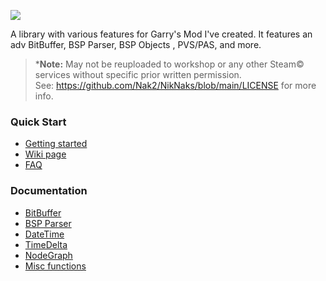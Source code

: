 ![](https://raw.githubusercontent.com/Nak2/NikNaks/main/assets/banner.png)

 A library with various features for Garry's Mod I've created.
 It features an adv BitBuffer, BSP Parser, BSP Objects , PVS/PAS, and more.
 
>***Note:** May not be reuploaded to workshop or any other Steam© services without specific prior written permission.<br>
See: https://github.com/Nak2/NikNaks/blob/main/LICENSE for more info.

### Quick Start

* [Getting started](https://github.com/Nak2/NikNaks/wiki/Getting-started)
* [Wiki page]()
* [FAQ]()

### Documentation

* [BitBuffer](BitBuffer)
* [BSP Parser]()
* [DateTime]()
* [TimeDelta]()
* [NodeGraph]()
* [Misc functions]()
